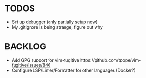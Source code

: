 # TODOS
- Set up debugger (only partially setup now)
- My .gitignore is being strange, figure out why

# BACKLOG
- Add GPG support for vim-fugitive https://github.com/tpope/vim-fugitive/issues/846
- Configure LSP/Linter/Formatter for other languages (Docker?)

